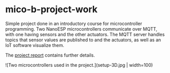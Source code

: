 # mico-b-project-work

Simple project done in an introductory course for microcontroller programming. Two NanoESP
microcontrollers communicate over MQTT, with one having sensors and the other actuators.
The MQTT server handles topics that sensor values are published to and the actuators,
as well as an IoT software visualize them.

The [project report](http://github.com) contains further details.

![Two microcontrollers used in the project.](setup-3D.jpg | width=100)
